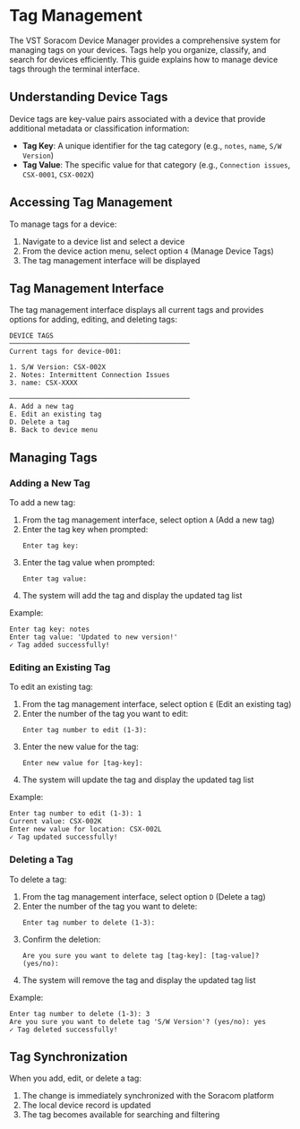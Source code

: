 # Tag Management

The VST Soracom Device Manager provides a comprehensive system for managing tags on your devices. Tags help you organize, classify, and search for devices efficiently. This guide explains how to manage device tags through the terminal interface.

## Understanding Device Tags

Device tags are key-value pairs associated with a device that provide additional metadata or classification information:

- **Tag Key**: A unique identifier for the tag category (e.g., `notes`, `name`, `S/W Version`)
- **Tag Value**: The specific value for that category (e.g., `Connection issues`, `CSX-0001`, `CSX-002X`)

## Accessing Tag Management

To manage tags for a device:

1. Navigate to a device list and select a device
2. From the device action menu, select option `4` (Manage Device Tags)
3. The tag management interface will be displayed

## Tag Management Interface

The tag management interface displays all current tags and provides options for adding, editing, and deleting tags:

```
DEVICE TAGS
─────────────────────────────────────────────
Current tags for device-001:

1. S/W Version: CSX-002X
2. Notes: Intermittent Connection Issues
3. name: CSX-XXXX

─────────────────────────────────────────────
A. Add a new tag
E. Edit an existing tag
D. Delete a tag
B. Back to device menu
```

## Managing Tags

### Adding a New Tag

To add a new tag:

1. From the tag management interface, select option `A` (Add a new tag)
2. Enter the tag key when prompted:
   ```
   Enter tag key:
   ```
3. Enter the tag value when prompted:
   ```
   Enter tag value:
   ```
4. The system will add the tag and display the updated tag list

Example:
```
Enter tag key: notes
Enter tag value: 'Updated to new version!'
✓ Tag added successfully!
```

### Editing an Existing Tag

To edit an existing tag:

1. From the tag management interface, select option `E` (Edit an existing tag)
2. Enter the number of the tag you want to edit:
   ```
   Enter tag number to edit (1-3):
   ```
3. Enter the new value for the tag:
   ```
   Enter new value for [tag-key]:
   ```
4. The system will update the tag and display the updated tag list

Example:
```
Enter tag number to edit (1-3): 1
Current value: CSX-002K
Enter new value for location: CSX-002L
✓ Tag updated successfully!
```

### Deleting a Tag

To delete a tag:

1. From the tag management interface, select option `D` (Delete a tag)
2. Enter the number of the tag you want to delete:
   ```
   Enter tag number to delete (1-3):
   ```
3. Confirm the deletion:
   ```
   Are you sure you want to delete tag [tag-key]: [tag-value]? (yes/no):
   ```
4. The system will remove the tag and display the updated tag list

Example:
```
Enter tag number to delete (1-3): 3
Are you sure you want to delete tag 'S/W Version'? (yes/no): yes
✓ Tag deleted successfully!
```

## Tag Synchronization

When you add, edit, or delete a tag:

1. The change is immediately synchronized with the Soracom platform
2. The local device record is updated
3. The tag becomes available for searching and filtering

